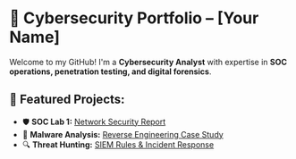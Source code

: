 # 🔐 Cybersecurity Portfolio – [Your Name]
Welcome to my GitHub! I'm a **Cybersecurity Analyst** with expertise in **SOC operations, penetration testing, and digital forensics**.

## 📁 Featured Projects:
- 🛡️ **SOC Lab 1:** [Network Security Report](https://github.com/yourusername/soc-lab1)
- 🚀 **Malware Analysis:** [Reverse Engineering Case Study](https://github.com/yourusername/malware-analysis)
- 🔍 **Threat Hunting:** [SIEM Rules & Incident Response](https://github.com/yourusername/threat-hunting)
